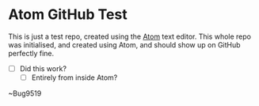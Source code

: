 # Atom GitHub Test

This is just a test repo, created using the [Atom](https://atom.io) text editor.
This whole repo was initialised, and created using Atom, and should show up on GitHub perfectly fine.

- [ ] Did this work?
  - [ ] Entirely from inside Atom?

~Bug9519
